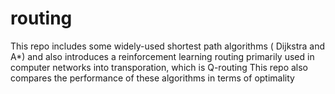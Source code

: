 # routing
This repo includes some widely-used shortest path algorithms ( Dijkstra and A*) and also introduces a reinforcement learning routing primarily used in computer networks into transporation, which is Q-routing
This repo also compares the performance of these algorithms in terms of optimality
